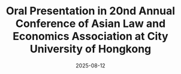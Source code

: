 ---
title: "Oral Presentation in 20nd Annual Conference of Asian Law and Economics Association at City University of Hongkong"
date: 2025-08-12
---